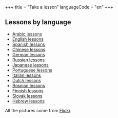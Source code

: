 +++
title = "Take a lesson"
languageCode = "en"
+++

## Lessons by language

  - [Arabic lessons](/en/Arabic_lessons)
  - [English lessons](/en/English_lessons)
  - [Spanish lessons](/en/Spanish_lessons)
  - [Chinese lessons](/en/Chinese_lessons)
  - [German lessons](/en/German_lessons)
  - [Russian lessons](/en/Russian_lessons)
  - [Japanese lessons](/en/Japanese_lessons)
  - [Portuguese lessons](/en/Portuguese_lessons)
  - [Italian lessons](/en/Italian_lessons)
  - [Dutch lessons](/en/Dutch_lessons)
  - [Bosnian lessons](/en/Bosnian_lessons)
  - [Finnish lessons](/en/Finnish_lessons)
  - [Slovak lessons](/en/Slovak_lessons)
  - [Hebrew lessons](/en/Hebrew_lessons)

All the pictures come from
[Flickr](http://www.flickr.com/creativecommons/).
